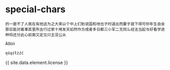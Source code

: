 # special-chars

```text
的一是不了人我在有他这为之大来以个中上们到说国和地也子时道出而要于就下得可你年生自会那后能对着事其里所去行过家十用发天如然作方成者多日都三小军二无同么经法当起与好看学进种将还分此心前面又定见只主没公从
```

```text
ÄÖÜẞ
```

```text
ęóąśłżźć
```

{{ site.data.element.license }}